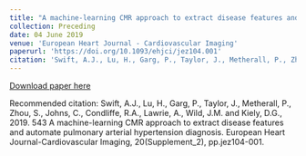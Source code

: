 ```yaml
---
title: "A machine-learning CMR approach to extract disease features and automate pulmonary arterial hypertension diagnosis"
collection: Preceding
date: 04 June 2019
venue: 'European Heart Journal - Cardiovascular Imaging'
paperurl: 'https://doi.org/10.1093/ehjci/jez104.001'
citation: 'Swift, A.J., Lu, H., Garg, P., Taylor, J., Metherall, P., Zhou, S., Johns, C., Condliffe, R.A., Lawrie, A., Wild, J.M. and Kiely, D.G., 2019. 543 A machine-learning CMR approach to extract disease features and automate pulmonary arterial hypertension diagnosis. <i>European Heart Journal-Cardiovascular Imaging</i>, 20(Supplement_2), pp.jez104-001.'
---
```

<!---This paper is about the number 2. The number 3 is left for future work.-->

[Download paper here](https://doi.org/10.1093/ehjci/jez104.001)

Recommended citation: Swift, A.J., Lu, H., Garg, P., Taylor, J., Metherall, P., Zhou, S., Johns, C., Condliffe, R.A., Lawrie, A., Wild, J.M. and Kiely, D.G., 2019. 543 A machine-learning CMR approach to extract disease features and automate pulmonary arterial hypertension diagnosis. European Heart Journal-Cardiovascular Imaging, 20(Supplement_2), pp.jez104-001.
<!---permalink: /publication/2010-10-01-paper-title-number-2-->
<!---excerpt: 'This paper is about the number 2. The number 3 is left for future work.'.-->
<!---&quot;Paper Title Number 2.&quot; <i>arxiv</i>. 1(2).-->

